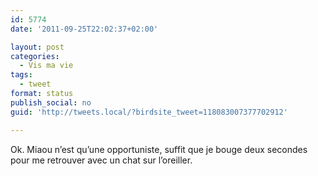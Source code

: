 ```yaml
---
id: 5774
date: '2011-09-25T22:02:37+02:00'

layout: post
categories:
  - Vis ma vie
tags:
  - tweet
format: status
publish_social: no
guid: 'http://tweets.local/?birdsite_tweet=118083007377702912'

---
```


Ok. Miaou n’est qu’une opportuniste, suffit que je bouge deux secondes pour me retrouver avec un chat sur l’oreiller.
